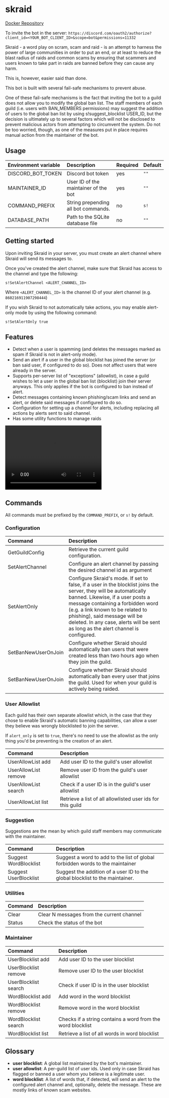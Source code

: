 # skraid
[Docker Repository](https://hub.docker.com/r/twinproduction/skraid)

To invite the bot in the server: `https://discord.com/oauth2/authorize?client_id=<YOUR_BOT_CLIENT_ID>&scope=bot&permissions=11332`

Skraid - a word play on scram, scam and raid - is an attempt to harness the power of large communities in order
to put an end, or at least to reduce the blast radius of raids and common scams by ensuring that scammers and
users known to take part in raids are banned before they can cause any harm.

This is, however, easier said than done.

This bot is built with several fail-safe mechanisms to prevent abuse.

One of these fail-safe mechanisms is the fact that inviting the bot to a guild does not allow you to modify the global
ban list. The staff members of each guild (i.e. users with BAN_MEMBERS permissions) may suggest the addition of users
to the global ban list by using s!suggest_blocklist USER_ID, but the decision is ultimately up to several factors
which will not be disclosed to prevent malicious actors from attempting to circumvent the system. Do not be too
worried, though, as one of the measures put in place requires manual action from the maintainer of the bot.


## Usage
| Environment variable | Description                           | Required | Default |
|:-------------------- |:------------------------------------- |:-------- |:------- |
| DISCORD_BOT_TOKEN    | Discord bot token                     | yes      | `""`    |
| MAINTAINER_ID        | User ID of the maintainer of the bot  | yes      | `""`    |
| COMMAND_PREFIX       | String prepending all bot commands.   | no       | `s!`    |
| DATABASE_PATH        | Path to the SQLite database file      | no       | `""`    |



## Getting started
Upon inviting Skraid in your server, you must create an alert channel where Skraid will send its messages to.

Once you've created the alert channel, make sure that Skraid has access to the channel and type the following:
```
s!SetAlertChannel <ALERT_CHANNEL_ID>
```
Where `<ALERT_CHANNEL_ID>` is the channel ID of your alert channel (e.g. `860216911907298444`)

If you wish Skraid to not automatically take actions, you may enable alert-only mode by using the following command:
```
s!SetAlertOnly true
```


## Features
- Detect when a user is spamming (and deletes the messages marked as spam if Skraid is not in alert-only mode).
- Send an alert if a user in the global blocklist has joined the server (or ban said user, if configured to do so). Does not affect users that were already in the server.
- Supports per-server list of "exceptions" (allowlist), in case a guild wishes to let a user in the global ban list (blocklist) join their server anyways. This only applies if the bot is configured to ban instead of alert.
- Detect messages containing known phishing/scam links and send an alert, or delete said messages if configured to do so.
- Configuration for setting up a channel for alerts, including replacing all actions by alerts sent to said channel.
- Has some utility functions to manage raids

<video width="306" height="204" controls>
  <source src="https://raw.githubusercontent.com/TwinProduction/assets/master/anti-spam.mp4" type="video/mp4">
</video>


## Commands
All commands must be prefixed by the `COMMAND_PREFIX`, or `s!` by default.

### Configuration
| Command                   | Description |
|:------------------------- |:----------- |
| GetGuildConfig            | Retrieve the current guild configuration.
| SetAlertChannel           | Configure an alert channel by passing the desired channel id as argument
| SetAlertOnly              | Configure Skraid's mode. If set to false, if a user in the blocklist joins the server, they will be automatically banned. Likewise, if a user posts a message containing a forbidden word (e.g. a link known to be related to phishing), said message will be deleted. In any case, alerts will be sent as long as the alert channel is configured.
| SetBanNewUserOnJoin       | Configure whether Skraid should automatically ban users that were created less than two hours ago when they join the guild.
| SetBanNewUserOnJoin          | Configure whether Skraid should automatically ban every user that joins the guild. Used for when your guild is actively being raided.

### User Allowlist
Each guild has their own separate allowlist which, in the case that they chose to enable Skraid's automatic banning capabilities,
can allow a user they believe was wrongly blocklisted to join the server. 

If `alert_only` is set to `true`, there's no need to use the allowlist as the only thing you'd be
preventing is the creation of an alert.

| Command               | Description |
|:--------------------- |:----------- |
| UserAllowList add     | Add user ID to the guild's user allowlist
| UserAllowList remove  | Remove user ID from the guild's user allowlist
| UserAllowList search  | Check if a user ID is in the guild's user allowlist
| UserAllowList list    | Retrieve a list of all allowlisted user ids for this guild

### Suggestion
Suggestions are the mean by which guild staff members may communicate with the maintainer.

| Command                | Description |
|:---------------------- |:----------- |
| Suggest WordBlocklist  | Suggest a word to add to the list of global forbidden words to the maintainer
| Suggest UserBlocklist  | Suggest the addition of a user ID to the global blocklist to the maintainer.

### Utilities
| Command      | Description |
|:------------ |:----------- |
| Clear        | Clear N messages from the current channel
| Status       | Check the status of the bot

### Maintainer
| Command                  | Description |
|:------------------------ |:----------- |
| UserBlocklist add        | Add user ID to the user blocklist
| UserBlocklist remove     | Remove user ID to the user blocklist
| UserBlocklist search     | Check if user ID is in the user blocklist
| WordBlocklist add        | Add word in the word blocklist
| WordBlocklist remove     | Remove word in the word blocklist
| WordBlocklist search     | Checks if a string contains a word from the word blocklist
| WordBlocklist list       | Retrieve a list of all words in word blocklist


## Glossary
- **user blocklist**: A global list maintained by the bot's maintainer.
- **user allowlist**: A per-guild list of user ids. Used only in case Skraid has flagged or banned a user whom you believe is a legitimate user.
- **word blocklist**: A list of words that, if detected, will send an alert to the configured alert channel and, optionally, delete the message. These are mostly links of known scam websites.